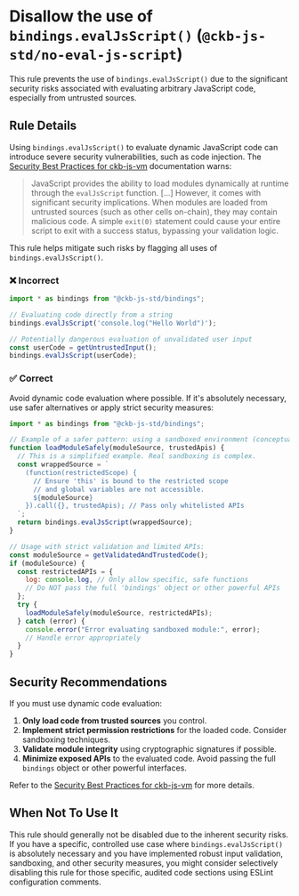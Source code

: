 # Disallow the use of `bindings.evalJsScript()` (`@ckb-js-std/no-eval-js-script`)

<!-- end auto-generated rule header -->

This rule prevents the use of `bindings.evalJsScript()` due to the significant security risks associated with evaluating arbitrary JavaScript code, especially from untrusted sources.

## Rule Details

Using `bindings.evalJsScript()` to evaluate dynamic JavaScript code can introduce severe security vulnerabilities, such as code injection. The [Security Best Practices for ckb-js-vm](https://github.com/nervosnetwork/ckb-js-vm/tree/main/docs/tutorial/src/security.md#dynamic-loading) documentation warns:

> JavaScript provides the ability to load modules dynamically at runtime through the `evalJsScript` function. [...] However, it comes with significant security implications. When modules are loaded from untrusted sources (such as other cells on-chain), they may contain malicious code. A simple `exit(0)` statement could cause your entire script to exit with a success status, bypassing your validation logic.

This rule helps mitigate such risks by flagging all uses of `bindings.evalJsScript()`.

### ❌ Incorrect

```js
import * as bindings from "@ckb-js-std/bindings";

// Evaluating code directly from a string
bindings.evalJsScript('console.log("Hello World")');

// Potentially dangerous evaluation of unvalidated user input
const userCode = getUntrustedInput();
bindings.evalJsScript(userCode);
```

### ✅ Correct

Avoid dynamic code evaluation where possible. If it's absolutely necessary, use safer alternatives or apply strict security measures:

```js
import * as bindings from "@ckb-js-std/bindings";

// Example of a safer pattern: using a sandboxed environment (conceptual)
function loadModuleSafely(moduleSource, trustedApis) {
  // This is a simplified example. Real sandboxing is complex.
  const wrappedSource = `
    (function(restrictedScope) {
      // Ensure 'this' is bound to the restricted scope
      // and global variables are not accessible.
      ${moduleSource}
    }).call({}, trustedApis); // Pass only whitelisted APIs
  `;
  return bindings.evalJsScript(wrappedSource);
}

// Usage with strict validation and limited APIs:
const moduleSource = getValidatedAndTrustedCode();
if (moduleSource) {
  const restrictedAPIs = {
    log: console.log, // Only allow specific, safe functions
    // Do NOT pass the full 'bindings' object or other powerful APIs
  };
  try {
    loadModuleSafely(moduleSource, restrictedAPIs);
  } catch (error) {
    console.error("Error evaluating sandboxed module:", error);
    // Handle error appropriately
  }
}
```

## Security Recommendations

If you must use dynamic code evaluation:

1.  **Only load code from trusted sources** you control.
2.  **Implement strict permission restrictions** for the loaded code. Consider sandboxing techniques.
3.  **Validate module integrity** using cryptographic signatures if possible.
4.  **Minimize exposed APIs** to the evaluated code. Avoid passing the full `bindings` object or other powerful interfaces.

Refer to the [Security Best Practices for ckb-js-vm](https://github.com/nervosnetwork/ckb-js-vm/tree/main/docs/tutorial/src/security.md#dynamic-loading) for more details.

## When Not To Use It

This rule should generally not be disabled due to the inherent security risks. If you have a specific, controlled use case where `bindings.evalJsScript()` is absolutely necessary and you have implemented robust input validation, sandboxing, and other security measures, you might consider selectively disabling this rule for those specific, audited code sections using ESLint configuration comments.
